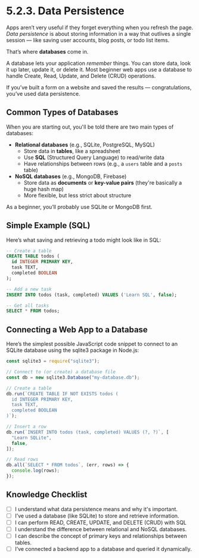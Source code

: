 # 5.2.3. Data Persistence

Apps aren’t very useful if they forget everything when you refresh the page. _Data persistence_ is about storing information in a way that outlives a single session — like saving user accounts, blog posts, or todo list items.

That’s where **databases** come in.

A database lets your application _remember_ things. You can store data, look it up later, update it, or delete it. Most beginner web apps use a database to handle Create, Read, Update, and Delete (CRUD) operations.

If you’ve built a form on a website and saved the results — congratulations, you’ve used data persistence.

## Common Types of Databases

When you are starting out, you'll be told there are two main types of databases:

- **Relational databases** (e.g., SQLite, PostgreSQL, MySQL)
  - Store data in **tables**, like a spreadsheet
  - Use **SQL** (Structured Query Language) to read/write data
  - Have relationships between rows (e.g., a `users` table and a `posts` table)
- **NoSQL databases** (e.g., MongoDB, Firebase)
  - Store data as **documents** or **key-value pairs** (they're basically a huge hash map)
  - More flexible, but less strict about structure

As a beginner, you’ll probably use SQLite or MongoDB first.

## Simple Example (SQL)

Here’s what saving and retrieving a todo might look like in SQL:

```sql
-- Create a table
CREATE TABLE todos (
  id INTEGER PRIMARY KEY,
  task TEXT,
  completed BOOLEAN
);

-- Add a new task
INSERT INTO todos (task, completed) VALUES ('Learn SQL', false);

-- Get all tasks
SELECT * FROM todos;
```

## Connecting a Web App to a Database

Here’s the simplest possible JavaScript code snippet to connect to an SQLite database using the sqlite3 package in Node.js:

```javascript
const sqlite3 = require("sqlite3");

// Connect to (or create) a database file
const db = new sqlite3.Database("my-database.db");

// Create a table
db.run(`CREATE TABLE IF NOT EXISTS todos (
  id INTEGER PRIMARY KEY,
  task TEXT,
  completed BOOLEAN
)`);

// Insert a row
db.run(`INSERT INTO todos (task, completed) VALUES (?, ?)`, [
  "Learn SQLite",
  false,
]);

// Read rows
db.all(`SELECT * FROM todos`, (err, rows) => {
  console.log(rows);
});
```

## Knowledge Checklist

- [ ] I understand what data persistence means and why it's important.
- [ ] I’ve used a database (like SQLite) to store and retrieve information.
- [ ] I can perform READ, CREATE, UPDATE, and DELETE (CRUD) with SQL
- [ ] I understand the difference between relational and NoSQL databases.
- [ ] I can describe the concept of primary keys and relationships between tables.
- [ ] I’ve connected a backend app to a database and queried it dynamically.
